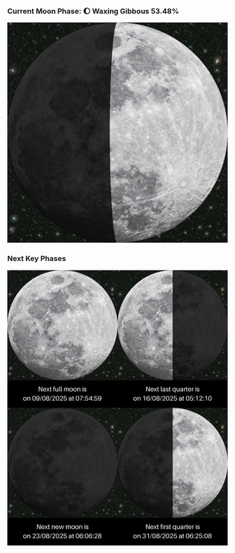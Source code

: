 ### Current Moon Phase: 🌔 Waxing Gibbous 53.48%
![Moon Phase](moonphase.png)
### Next Key Phases
![Gallery](gallery.png)